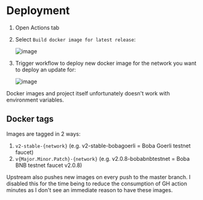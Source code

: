 # Deployment
1. Open Actions tab
2. Select `Build docker image for latest release`:

   ![image](https://github.com/bobanetwork/Faucet/assets/28724551/b2ee60f4-a8ce-4545-aca4-4e12381d7ffe)

4. Trigger workflow to deploy new docker image for the network you want to deploy an update for:

   ![image](https://github.com/bobanetwork/Faucet/assets/28724551/7560e76b-f727-418b-885a-9f5e8ea5446b)

Docker images and project itself unfortunately doesn't work with environment variables. 



## Docker tags
Images are tagged in 2 ways: 

1. `v2-stable-{network}` (e.g. v2-stable-bobagoerli = Boba Goerli testnet faucet)
2. `v{Major.Minor.Patch}-{network}` (e.g. v2.0.8-bobabnbtestnet = Boba BNB testnet faucet v2.0.8)

Upstream also pushes new images on every push to the master branch. 
I disabled this for the time being to reduce the consumption of GH action minutes as I don't see an immediate reason to have these images. 
